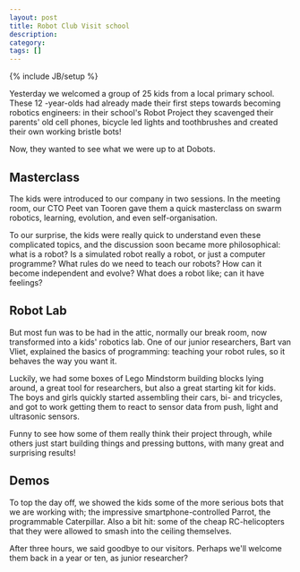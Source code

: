 ```yaml
---
layout: post
title: Robot Club Visit school
description: 
category: 
tags: []
---
```

{% include JB/setup %}

Yesterday we welcomed a group of 25 kids from a local primary school. These 12
-year-olds had already made their first steps towards becoming robotics
engineers: in their school's Robot Project they scavenged their parents' old
cell phones, bicycle led lights and toothbrushes and created their own working
bristle bots!

Now, they wanted to see what we were up to at Dobots.

##  Masterclass

The kids were introduced to our company in two sessions. In the meeting room,
our CTO Peet van Tooren gave them a quick masterclass on swarm robotics,
learning, evolution, and even self-organisation.

To our surprise, the kids were really quick to understand even these
complicated topics, and the discussion soon became more philosophical: what is
a robot? Is a simulated robot really a robot, or just a computer programme?
What rules do we need to teach our robots? How can it become independent and
evolve? What does a robot like; can it have feelings?

##  Robot Lab

But most fun was to be had in the attic, normally our break room, now
transformed into a kids' robotics lab. One of our junior researchers, Bart van
Vliet, explained the basics of programming: teaching your robot rules, so it
behaves the way you want it.

Luckily, we had some boxes of Lego Mindstorm building blocks lying around, a
great tool for researchers, but also a great starting kit for kids. The boys
and girls quickly started assembling their cars, bi- and tricycles, and got to
work getting them to react to sensor data from push, light and ultrasonic
sensors.

Funny to see how some of them really think their project through, while others
just start building things and pressing buttons, with many great and
surprising results!

##  Demos

To top the day off, we showed the kids some of the more serious bots that we
are working with; the impressive smartphone-controlled Parrot, the
programmable Caterpillar. Also a bit hit: some of the cheap RC-helicopters
that they were allowed to smash into the ceiling themselves.

After three hours, we said goodbye to our visitors. Perhaps we'll welcome them
back in a year or ten, as junior researcher?


